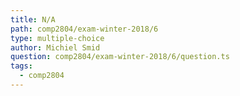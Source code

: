 ```yaml
---
title: N/A
path: comp2804/exam-winter-2018/6
type: multiple-choice
author: Michiel Smid
question: comp2804/exam-winter-2018/6/question.ts
tags:
  - comp2804
---
```

